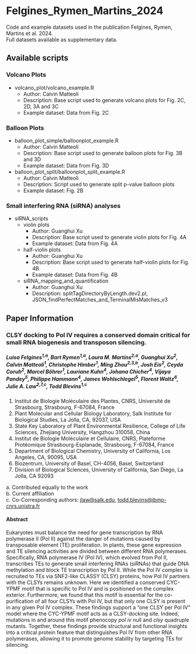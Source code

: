 # Felgines_Rymen_Martins_2024
Code and example datasets used in the publication Felgines, Rymen, Martins et al. 2024.  
Full datasets available as supplementary data.

## Available scripts

### Volcano Plots

  - volcano_plot/volcano_example.R
    - Author: Calvin Matteoli
    - Description: Base script used to generate volcano plots for Fig. 2C, 2D, 3A and 3C
    - Example dataset: Data from Fig. 2C

### Balloon Plots

  - balloon_plot_simple/balloonplot_example.R
      - Author: Calvin Matteoli
      - Description: Base script used to generate balloon plots for Fig. 3B and 3D
      - Example dataset: Data from Fig. 3D
  - balloon_plot_split/balloonplot_split_example.R
      - Author: Calvin Matteoli
      - Description: Script used to generate split p-value balloon plots
      - Example dataset: Fig. 2B
   
### Small interfering RNA (siRNA) analyses

- siRNA_scripts
    - violin plots
      - Author: Guanghui Xu
      - Description: Base script used to generate violin plots for Fig. 4A
      - Example dataset: Data from Fig. 4A
    - half-violin plots
      - Author: Guanghui Xu
      - Description: Base script used to generate half-violin plots for Fig. 4B
      - Example dataset: Data from Fig. 4B
    - siRNA_mapping_and_quantification
      - Author: Guanghui Xu
      - Description: splitTagDirectoryByLength.dev2.pl, JSON_findPerfectMatches_and_TerminalMisMatches_v3

## Paper Information
### CLSY docking to Pol IV requires a conserved domain critical for small RNA biogenesis and transposon silencing.

##### Luisa Felgines<sup>1,a</sup>, Bart Rymen<sup>1,a</sup>, Laura M. Martins<sup>2,a</sup>, Guanghui Xu<sup>2</sup>, Calvin Matteoli<sup>1</sup>, Christophe Himber<sup>1</sup>, Ming Zhou<sup>2,3,b</sup>, Josh Eis<sup>2</sup>, Ceyda Coruh<sup>2</sup>, Marcel Böhrer<sup>1</sup>, Lauriane Kuhn<sup>4</sup>, Johana Chicher<sup>4</sup>, Vijaya Pandey<sup>5</sup>, Philippe Hammann<sup>4</sup>, James Wohlschlegel<sup>5</sup>, Florent Waltz<sup>6</sup>, Julie A. Law<sup>2,7,c</sup>, Todd Blevins<sup>1,c</sup>

1.	Institut de Biologie Moléculaire des Plantes, CNRS, Université de Strasbourg, Strasbourg, F-67084, France
2.	Plant Molecular and Cellular Biology Laboratory, Salk Institute for Biological Studies, La Jolla, CA, 92037, USA
3.	State Key Laboratory of Plant Environmental Resilience, College of Life Sciences, Zhejiang University, Hangzhou 310058, China
4.	Institut de Biologie Moléculaire et Cellulaire, CNRS, Plateforme Protéomique Strasbourg-Esplanade, Strasbourg, F-67084, France
5.	Department of Biological Chemistry, University of California, Los Angeles, CA, 90095, USA
6.	Biozentrum, University of Basel, CH-4056, Basel, Switzerland
7.	Division of Biological Sciences, University of California, San Diego, La Jolla, CA 92093

a. Contributed equally to the work  
b. Current affiliation  
c. Co-Corresponding authors: jlaw@salk.edu, todd.blevins@ibmp-cnrs.unistra.fr  

#### Abstract
Eukaryotes must balance the need for gene transcription by RNA polymerase II (Pol II) against the danger of mutations caused by transposable element (TE) proliferation. In plants, these gene expression and TE silencing activities are divided between different RNA polymerases. Specifically, RNA polymerase IV (Pol IV), which evolved from Pol II, transcribes TEs to generate small interfering RNAs (siRNAs) that guide DNA methylation and block TE transcription by Pol II. While the Pol IV complex is recruited to TEs via SNF2-like CLASSY (CLSY) proteins, how Pol IV partners with the CLSYs remains unknown. Here we identified a conserved CYC-YPMF motif that is specific to Pol IV and is positioned on the complex exterior. Furthermore, we found that this motif is essential for the co-purification of all four CLSYs with Pol IV, but that only one CLSY is present in any given Pol IV complex. These findings support a “one CLSY per Pol IV” model where the CYC-YPMF motif acts as a CLSY-docking site. Indeed, mutations in and around this motif phenocopy _pol iv_ null and _clsy_ quadruple mutants. Together, these findings provide structural and functional insights into a critical protein feature that distinguishes Pol IV from other RNA polymerases, allowing it to promote genome stability by targeting TEs for silencing.
